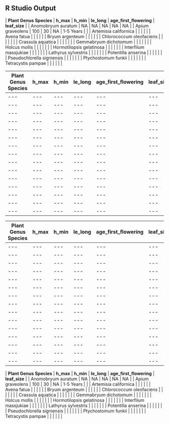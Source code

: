 ## R Studio Output

| **Plant Genus Species** | **h_max** | **h_min** | **le_long** | **age_first_flowering** | **leaf_size** |
| Anomobryum auratum | NA | NA | NA | NA | NA |
| Apium graveolens | 100 | 30 | NA | 1-5 Years |  |
| Artemisia californica | | | | |
| Avena fatua | | | | |
| Bryum argenteum | | | | |
| Chlorococcum oleofaciens | | | | | |
| Crassula aquatica | | | | | |
| Gemmabryum dichotomum	| | | | | |
| Holcus mollis | | | | | |
| Hormotilopsis gelatinosa | | | | | |
| Interfilum massjukiae | | | | | |
| Lathyrus sylvestris | | | | | |
| Potentilla anserina | | | | | |
| Pseudochlorella signiensis | | | | | |
| Ptychostomum funkii | | | | | |
| Tetracystis pampae | | | | | |




| **Plant Genus Species** | **h_max** | **h_min** | **le_long** | **age_first_flowering** | **leaf_size** |
| --- | ---| --- | --- | --- |--- |
| --- | ---| --- | --- | --- |--- |
| --- | ---| --- | --- | --- |--- |
| --- | ---| --- | --- | --- |--- |
| --- | ---| --- | --- | --- |--- |
| --- | ---| --- | --- | --- |--- |
| --- | ---| --- | --- | --- |--- |
| --- | ---| --- | --- | --- |--- |
| --- | ---| --- | --- | --- |--- |
| --- | ---| --- | --- | --- |--- |
| --- | ---| --- | --- | --- |--- |
| --- | ---| --- | --- | --- |--- |
| --- | ---| --- | --- | --- |--- |
| --- | ---| --- | --- | --- |--- |
| --- | ---| --- | --- | --- |--- |
| --- | ---| --- | --- | --- |--- |


| **Plant Genus Species** | **h_max** | **h_min** | **le_long** | **age_first_flowering** | **leaf_size** |
| --- | --- | --- | --- | --- | --- |
| --- | --- | --- | --- | --- | --- |
| --- | --- | --- | --- | --- | --- |
| --- | --- | --- | --- | --- | --- |
| --- | --- | --- | --- | --- | --- |
| --- | --- | --- | --- | --- | --- |
| --- | --- | --- | --- | --- | --- |
| --- | --- | --- | --- | --- | --- |
| --- | --- | --- | --- | --- | --- |
| --- | --- | --- | --- | --- | --- |
| --- | --- | --- | --- | --- | --- |
| --- | --- | --- | --- | --- | --- |
| --- | --- | --- | --- | --- | --- |
| --- | --- | --- | --- | --- | --- |
| --- | --- | --- | --- | --- | --- |
| --- | --- | --- | --- | --- | --- |



| **Plant Genus Species** | **h_max** | **h_min** | **le_long** | **age_first_flowering** | **leaf_size** |
| Anomobryum auratum | NA | NA | NA | NA | NA |
| Apium graveolens | 100 | 30 | NA | 1-5 Years |  |
| Artemisia californica | | | | |
| Avena fatua | | | | |
| Bryum argenteum | | | | |
| Chlorococcum oleofaciens | | | | | |
| Crassula aquatica | | | | | |
| Gemmabryum dichotomum	| | | | | |
| Holcus mollis | | | | | |
| Hormotilopsis gelatinosa | | | | | |
| Interfilum massjukiae | | | | | |
| Lathyrus sylvestris | | | | | |
| Potentilla anserina | | | | | |
| Pseudochlorella signiensis | | | | | |
| Ptychostomum funkii | | | | | |
| Tetracystis pampae | | | | | |
